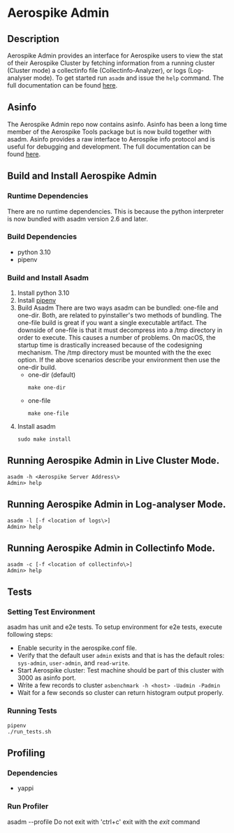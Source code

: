 # Aerospike Admin

## Description
Aerospike Admin provides an interface for Aerospike users to view the stat
of their Aerospike Cluster by fetching information from a running cluster (Cluster mode) 
a collectinfo file (Collectinfo-Analyzer), or logs (Log-analyser mode).
To get started run `asadm` and issue the `help` command. The
full documentation can be found [here](https://docs.aerospike.com/tools/asadm).

## Asinfo
The Aerospike Admin repo now contains asinfo. Asinfo has been a long time member of the
Aerospike Tools package but is now build together with asadm. Asinfo provides a raw
interface to Aerospike info protocol and is useful for debugging and development. The
full documentation can be found [here](https://docs.aerospike.com/tools/asinfo).

## Build and Install Aerospike Admin
### Runtime Dependencies
There are no runtime dependencies.  This is because the python interpreter is now 
bundled with asadm version 2.6 and later.

### Build Dependencies
- python 3.10
- pipenv

### Build and Install Asadm
1. Install python 3.10
2. Install [pipenv](https://pypi.org/project/pipenv/)
3. Build Asadm
    There are two ways asadm can be bundled: one-file and one-dir. Both, are related to
    pyinstaller's two methods of bundling. The one-file build is great if you want a single 
    executable artifact. The downside of one-file is that it must decompress into a /tmp
    directory in order to execute.  This causes a number of problems.  On macOS, the startup
    time is drastically increased because of the codesigning mechanism. The /tmp directory
    must be mounted with the the exec option. If the above scenarios describe your environment
    then use the one-dir build.
    * one-dir (default)
        ```
        make one-dir
        ```
    * one-file
        ```
        make one-file
        ```
4. Install asadm
    ```
    sudo make install
    ```

## Running Aerospike Admin in Live Cluster Mode.
```
asadm -h <Aerospike Server Address\>
Admin> help
```

## Running Aerospike Admin in Log-analyser Mode.
```
asadm -l [-f <location of logs\>]
Admin> help
```

## Running Aerospike Admin in Collectinfo Mode.
```
asadm -c [-f <location of collectinfo\>]
Admin> help
```


## Tests

### Setting Test Environment
asadm has unit and e2e tests. To setup environment for e2e tests, execute following steps:
- Enable security in the aerospike.conf file.
- Verify that the default user `admin` exists and that is has the default roles: `sys-admin`, `user-admin`, and `read-write`. 
- Start Aerospike cluster: Test machine should be part of this cluster with 3000 as asinfo port.
- Write a few records to cluster `asbenchmark -h <host> -Uadmin -Padmin`
- Wait for a few seconds so cluster can return histogram output properly.

### Running Tests
```
pipenv
./run_tests.sh
```

## Profiling
### Dependencies
- yappi

### Run Profiler
asadm --profile
Do not exit with 'ctrl+c' exit with the *exit* command
